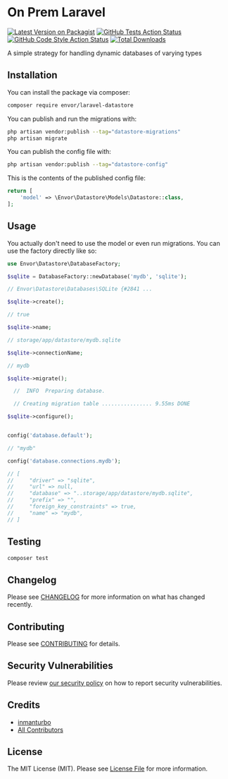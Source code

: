 # On Prem Laravel

[![Latest Version on Packagist](https://img.shields.io/packagist/v/envor/laravel-datastore.svg?style=flat-square)](https://packagist.org/packages/envor/laravel-datastore)
[![GitHub Tests Action Status](https://img.shields.io/github/actions/workflow/status/envor/laravel-datastore/run-tests.yml?branch=main&label=tests&style=flat-square)](https://github.com/envor/laravel-datastore/actions?query=workflow%3Arun-tests+branch%3Amain)
[![GitHub Code Style Action Status](https://img.shields.io/github/actions/workflow/status/envor/laravel-datastore/fix-php-code-style-issues.yml?branch=main&label=code%20style&style=flat-square)](https://github.com/envor/laravel-datastore/actions?query=workflow%3A"Fix+PHP+code+style+issues"+branch%3Amain)
[![Total Downloads](https://img.shields.io/packagist/dt/envor/laravel-datastore.svg?style=flat-square)](https://packagist.org/packages/envor/laravel-datastore)

A simple strategy for handling dynamic databases of varying types

## Installation

You can install the package via composer:

```bash
composer require envor/laravel-datastore
```

You can publish and run the migrations with:

```bash
php artisan vendor:publish --tag="datastore-migrations"
php artisan migrate
```

You can publish the config file with:

```bash
php artisan vendor:publish --tag="datastore-config"
```

This is the contents of the published config file:

```php
return [
    'model' => \Envor\Datastore\Models\Datastore::class,
];
```

## Usage

You actually don't need to use the model or even run migrations. You can use the factory directly like so:

```php
use Envor\Datastore\DatabaseFactory;

$sqlite = DatabaseFactory::newDatabase('mydb', 'sqlite');

// Envor\Datastore\Databases\SQLite {#2841 ...

$sqlite->create();

// true

$sqlite->name;

// storage/app/datastore/mydb.sqlite

$sqlite->connectionName;

// mydb

$sqlite->migrate();

  //  INFO  Preparing database.  

  // Creating migration table ................ 9.55ms DONE

$sqlite->configure();


config('database.default');

// "mydb"

config('database.connections.mydb');

// [
//     "driver" => "sqlite",
//     "url" => null,
//     "database" => "..storage/app/datastore/mydb.sqlite",
//     "prefix" => "",
//     "foreign_key_constraints" => true,
//     "name" => "mydb",
// ]
```

## Testing

```bash
composer test
```

## Changelog

Please see [CHANGELOG](CHANGELOG.md) for more information on what has changed recently.

## Contributing

Please see [CONTRIBUTING](CONTRIBUTING.md) for details.

## Security Vulnerabilities

Please review [our security policy](../../security/policy) on how to report security vulnerabilities.

## Credits

- [inmanturbo](https://github.com/envor)
- [All Contributors](../../contributors)

## License

The MIT License (MIT). Please see [License File](LICENSE.md) for more information.
